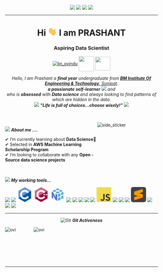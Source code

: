 

 <p align="center">
<img src="https://img.shields.io/badge/Age-20-blue" />
  <img src="https://img.shields.io/badge/Focus-Machine%20Learning-brightgreen" />
  <img src="https://img.shields.io/badge/Lives-INDIA%20-success" />
  <img src="https://img.shields.io/badge/Languages-English%20%26%20Hindi-brightgreen" />
</p>


<hr>
<h1 align="center">Hi <img src="https://raw.githubusercontent.com/ABSphreak/ABSphreak/master/gifs/Hi.gif" width="30px"> I am PRASHANT </h1>
<h3 align="center" color="blue">Aspiring Data Scientist </h3>
<p align="center">
 <a href="https://www.linkedin.com/in/prashant-959941166/" target="blank"><img align="center" src="https://www.vectorlogo.zone/logos/linkedin/linkedin-icon.svg" alt="lin_ovindu" height="50" width="50" /></a>  
 <a href = "https://github.com/prashant3110/"><img align="center" src="https://www.vectorlogo.zone/logos/github/github-tile.svg" height="50" width="50" /></a>
 <a href = "mailto: prashantchauhan3110@gmail.com"><img align="center" src="https://seeklogo.com/images/G/gmail-new-2020-logo-32DBE11BB4-seeklogo.com.png" height="45" width="50" /></a>
</p>
</p>



<p align="center">
  <em>
    Hello, I am Prashant a <b>final year</b> undergraduate from <a href="https://bmiet.net/"> <b>BM Institute Of Engineering & Technology</b>, Sonipat</a>. <br>
    <b>a passionate self-learner</b> <img src="https://github.com/TheDudeThatCode/TheDudeThatCode/blob/master/Assets/Developer.gif" width="30px"> and <Br>who is <b>obsessed</b>
    with <b>Data science</b> and always looking to find patterns of which are hidden in the data.
  </em> 
  <br>
  <img src="https://media.giphy.com/media/gH3LO09IOiZIqePwv9/giphy.gif" width="50" /> <b><i align="center">"Life is full of choices…choose wisely!”</i></b> <img src="https://media.giphy.com/media/qjqUcgIyRjsl2/giphy.gif" width="50" />
</p>
<br><br>
<img align="right" width=200px height=200px alt="side_sticker" src="https://media.giphy.com/media/TEnXkcsHrP4YedChhA/giphy.gif" />

<img src="https://media.giphy.com/media/iY8CRBdQXODJSCERIr/giphy.gif" width="30px">&nbsp;***About me ....***

✔ I’m currently learning about **Data Science**🥰<br>
✔ Selected in **AWS Machine Learning Scholarship Program**<br>
✔ I’m looking to collaborate with any **Open - Source data science projects**<br><br><br>

 

<img src="https://media.giphy.com/media/iY8CRBdQXODJSCERIr/giphy.gif" width="30px">&nbsp;***My working tools...***
<p align="left">
  
   <img height="50" src="https://www.vectorlogo.zone/logos/python/python-ar21.svg">
   <img height="50" src="https://www.vectorlogo.zone/logos/java/java-ar21.svg">
   <img height="50" src="https://github.com/Kushal997-das/Kushal997-das/blob/80f47f81e4d4ef64f675e20e2cfc00d53f0fdedd/Profile%20generator/c-original.svg">
   <img height="50" src="https://github.com/Kushal997-das/Kushal997-das/raw/master/Profile%20generator/cplusplus-original.svg">
   <img height="50" src="https://raw.githubusercontent.com/valohai/ml-logos/master/numpy.svg">
   <img height="50" src="https://upload.wikimedia.org/wikipedia/en/5/56/Matplotlib_logo.svg">
   <img height="50" src="https://upload.wikimedia.org/wikipedia/commons/thumb/e/ed/Pandas_logo.svg/768px-Pandas_logo.svg.png">
   <img height="50" src="https://seeklogo.com/images/S/scikit-learn-logo-8766D07E2E-seeklogo.com.png">
   <img height="50" src="https://raw.githubusercontent.com/leungwensen/svg-icon/master/dist/svg/logos/html-5.svg">
   <img height="50" src="https://www.vectorlogo.zone/logos/netlifyapp_watercss/netlifyapp_watercss-ar21.svg">
   <img height="50" src="https://github.com/Kushal997-das/Kushal997-das/raw/master/Profile%20generator/javascript-original.svg">
   <img height="50" src="https://upload.wikimedia.org/wikipedia/de/0/0e/Django-logo.svg">
   <img height="50" src="https://www.vectorlogo.zone/logos/jupyter/jupyter-ar21.svg">
   <img height="50" src="https://raw.githubusercontent.com/leungwensen/svg-icon/master/dist/svg/logos/pycharm.svg">
   <img height="50" src="https://raw.githubusercontent.com/edent/SuperTinyIcons/master/images/svg/sublimetext.svg">
   <img height="50" src="https://raw.githubusercontent.com/gilbarbara/logos/master/logos/visual-studio-code.svg">
   <img height="50" src="https://www.vectorlogo.zone/logos/mysql/mysql-ar21.svg">
   <img height="50" src="https://www.vectorlogo.zone/logos/nginx/nginx-ar21.svg">
  
  
  
  <hr>
  <p align="center">
 <img src="https://media.giphy.com/media/W5eoZHPpUx9sapR0eu/giphy.gif" width="30px" alt="Git"/>&nbsp;<i><b>Git Activeness</b></i></p>
 
<p><img align="left" src="https://github-readme-stats.vercel.app/api/top-langs?username=prashant3110&show_icons=true&locale=en&layout=compact&theme=chartreuse-dark" alt="ovi" /></p>
<p>&nbsp;<img align="right" src="https://github-readme-stats.vercel.app/api?username=prashant3110&show_icons=true&locale=en&theme=blue-green" alt="ovi" width="410" /></p>
<br><br><br><br><br>


<hr>











